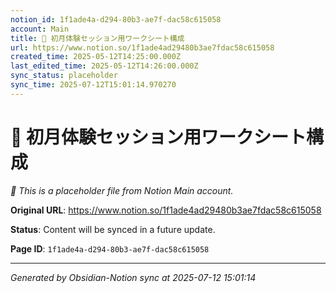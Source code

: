 ```yaml
---
notion_id: 1f1ade4a-d294-80b3-ae7f-dac58c615058
account: Main
title: 📝 初月体験セッション用ワークシート構成
url: https://www.notion.so/1f1ade4ad29480b3ae7fdac58c615058
created_time: 2025-05-12T14:25:00.000Z
last_edited_time: 2025-05-12T14:26:00.000Z
sync_status: placeholder
sync_time: 2025-07-12T15:01:14.970270
---
```


# 📝 初月体験セッション用ワークシート構成

*🔄 This is a placeholder file from Notion Main account.*

**Original URL**: https://www.notion.so/1f1ade4ad29480b3ae7fdac58c615058

**Status**: Content will be synced in a future update.

**Page ID**: `1f1ade4a-d294-80b3-ae7f-dac58c615058`

---

*Generated by Obsidian-Notion sync at 2025-07-12 15:01:14*
